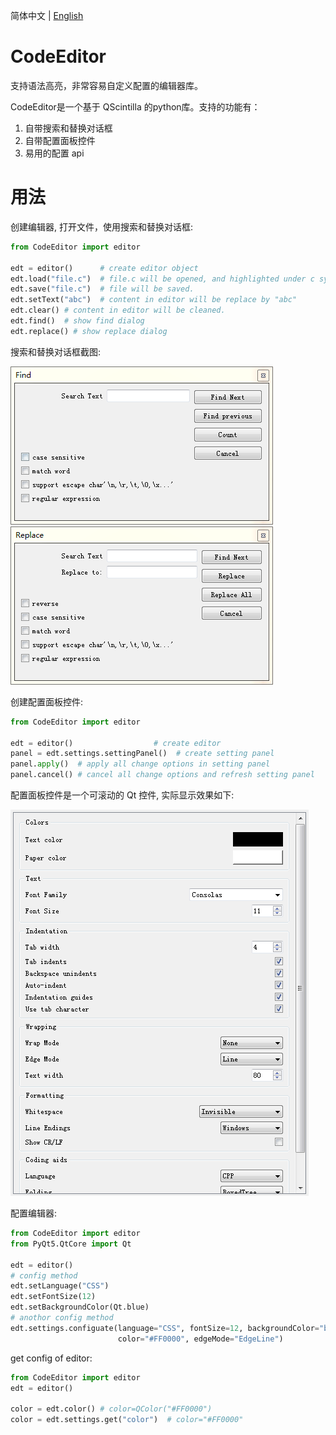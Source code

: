 简体中文 | [English](README.md)

# CodeEditor
支持语法高亮，非常容易自定义配置的编辑器库。

CodeEditor是一个基于 QScintilla 的python库。支持的功能有：

1. 自带搜索和替换对话框
2. 自带配置面板控件
3. 易用的配置 api

# 用法

创建编辑器, 打开文件，使用搜索和替换对话框:

~~~python
from CodeEditor import editor

edt = editor()      # create editor object
edt.load("file.c")  # file.c will be opened, and highlighted under c syntax
edt.save("file.c")  # file will be saved.
edt.setText("abc")  # content in editor will be replace by "abc"
edt.clear() # content in editor will be cleaned.
edt.find()  # show find dialog
edt.replace() # show replace dialog
~~~

搜索和替换对话框截图:

![search dialog screenshot](docs/assets/screenshot/find.png)
![replace dialog screenshot](docs/assets/screenshot/replace.png)

创建配置面板控件:

~~~python
from CodeEditor import editor

edt = editor()                  # create editor
panel = edt.settings.settingPanel()  # create setting panel
panel.apply()  # apply all change options in setting panel
panel.cancel() # cancel all change options and refresh setting panel
~~~

配置面板控件是一个可滚动的 Qt 控件, 实际显示效果如下:

![setting panel screenshot](docs/assets/screenshot/settingpanel.png)

配置编辑器:

~~~python
from CodeEditor import editor
from PyQt5.QtCore import Qt

edt = editor()
# config method
edt.setLanguage("CSS")
edt.setFontSize(12)
edt.setBackgroundColor(Qt.blue)
# anothor config method
edt.settings.configuate(language="CSS", fontSize=12, backgroundColor="blue",
                        color="#FF0000", edgeMode="EdgeLine")
~~~

get config of editor:

~~~python
from CodeEditor import editor
edt = editor()

color = edt.color() # color=QColor("#FF0000")
color = edt.settings.get("color")  # color="#FF0000"
~~~
